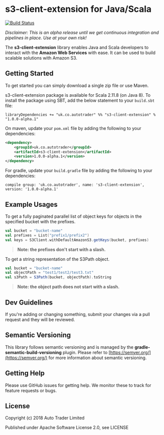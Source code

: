# s3-client-extension for Java/Scala
[![Build Status](https://secure.travis-ci.org/autotraderuk/s3-client-extension.png)](https://travis-ci.org/autotraderuk/s3-client-extension)

*Disclaimer: This is an alpha release until we get continuous integration and pipelines in place. Use at your own risk!*
  
The **s3-client-extension** library enables Java and Scala developers to interact with the **Amazon Web Services** with ease.
It can be used to build scalable solutions with Amazon S3.
  
## Getting Started  
  
To get started you can simply download a single zip file or use Maven.  
  
s3-client-extension package is available for Scala 2.11.8 (on Java 8). To install the package using SBT,
add the below statement to your `build.sbt` file:
  
```
libraryDependencies += "uk.co.autotrader" %% "s3-client-extension" % "1.0.0-alpha.1" 
```
  
On maven, update your `pom.xml` file by adding the following to your dependencies:  

```xml
<dependency>
	<groupId>uk.co.autotrader</groupId>
	<artifactId>s3-client-extension</artifactId>
	<version>1.0.0-alpha.1</version>
</dependency>
```

For gradle, update your `build.gradle` file by adding the following to your dependencies:
```
compile group: 'uk.co.autotrader', name: 's3-client-extension', version: '1.0.0-alpha.1'
```
## Example Usages

To get a fully paginated parallel list of object keys for objects in the specified bucket with the prefixes.
  
```scala
val bucket = "bucket-name"
val prefixes = List("prefix1/prefix2")
val keys = S3Client.withDefaultAmazonS3.getKeys(bucket, prefixes)
```

> **Note: the prefixes don't start with a slash.**

To get a string representation of the S3Path object.

```scala
val bucket = "bucket-name"
val objectPath = "test1/test2/test3.txt"
val s3Path = S3Path(bucket, objectPath).toString
```
> **Note: the object path does not start with a slash.**

## Dev Guidelines

If you're adding or changing something, submit your changes via a pull request and they will be reviewed.

## Semantic Versioning

This library follows semantic versioning and is managed by the **gradle-semantic-build-versioning** plugin. 
Please refer to [https://semver.org/](https://semver.org/) for more information about semantic versioning.

## Getting Help  
  
Please use GitHub issues for getting help. We monitor these to track for feature requests or bugs.  
    
## License  
Copyright (c) 2018 Auto Trader Limited

Published under Apache Software License 2.0, see LICENSE
